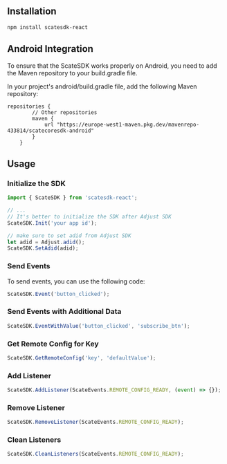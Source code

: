 ## Installation

```sh
npm install scatesdk-react
```

## Android Integration

To ensure that the ScateSDK works properly on Android, you need to add the Maven repository to your build.gradle file.

In your project's android/build.gradle file, add the following Maven repository:

```
repositories {
        // Other repositories
        maven {
            url "https://europe-west1-maven.pkg.dev/mavenrepo-433814/scatecoresdk-android"
        }
    }
```   

## Usage

### Initialize the SDK

```js
import { ScateSDK } from 'scatesdk-react';

// ...
// It's better to initialize the SDK after Adjust SDK
ScateSDK.Init('your app id');

// make sure to set adid from Adjust SDK
let adid = Adjust.adid();
ScateSDK.SetAdid(adid);
```

### Send Events

To send events, you can use the following code:

```js
ScateSDK.Event('button_clicked');
```

### Send Events with Additional Data

```js
ScateSDK.EventWithValue('button_clicked', 'subscribe_btn');
```

### Get Remote Config for Key

```js
ScateSDK.GetRemoteConfig('key', 'defaultValue');
```

### Add Listener

```js
ScateSDK.AddListener(ScateEvents.REMOTE_CONFIG_READY, (event) => {});
```

### Remove Listener

```js
ScateSDK.RemoveListener(ScateEvents.REMOTE_CONFIG_READY);
```

### Clean Listeners

```js
ScateSDK.CleanListeners(ScateEvents.REMOTE_CONFIG_READY);
```
